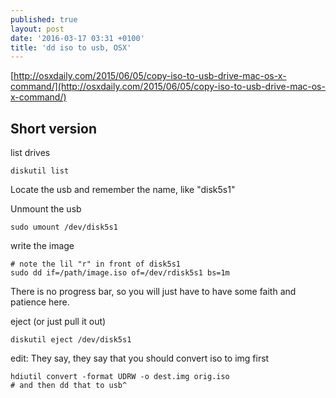 ```yaml
---
published: true
layout: post
date: '2016-03-17 03:31 +0100'
title: 'dd iso to usb, OSX'
---
```



[http://osxdaily.com/2015/06/05/copy-iso-to-usb-drive-mac-os-x-command/](http://osxdaily.com/2015/06/05/copy-iso-to-usb-drive-mac-os-x-command/)

## Short version

list drives

    diskutil list

Locate the usb and remember the name, like "disk5s1"

Unmount the usb

    sudo umount /dev/disk5s1

write the image

    # note the lil "r" in front of disk5s1
    sudo dd if=/path/image.iso of=/dev/rdisk5s1 bs=1m

There is no progress bar, so you will just have to have some faith and patience here.

eject (or just pull it out)

    diskutil eject /dev/disk5s1
    
edit: They say, they say that you should convert iso to img first

    hdiutil convert -format UDRW -o dest.img orig.iso
    # and then dd that to usb^
